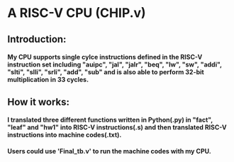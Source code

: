 # A RISC-V CPU (CHIP.v)
## Introduction:
#### My CPU supports single cylce instructions defined in the RISC-V instruction set including "auipc", "jal", "jalr", "beq", "lw", "sw", "addi", "slti", "slli", "srli", "add", "sub" and is also able to perform 32-bit multiplication in 33 cycles.
## How it works:
#### I translated three different functions written in Python(.py) in "fact", "leaf" and "hw1" into RISC-V instructions(.s) and then translated RISC-V instructions into machine codes(.txt).
#### Users could use 'Final_tb.v' to run the machine codes with my CPU.
